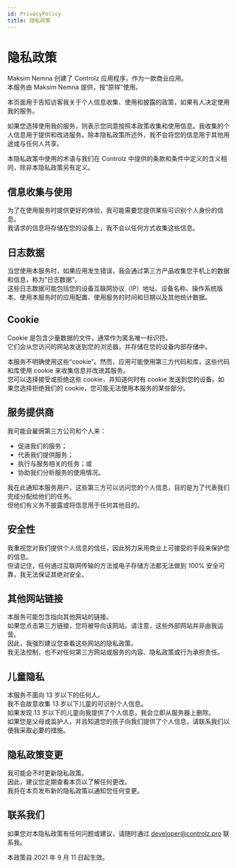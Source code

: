 ```yaml
---
id: PrivacyPolicy
title: 隐私政策
---
```


# 隐私政策

Maksim Nemna 创建了 Controlz 应用程序，作为一款商业应用。  
本服务由 Maksim Nemna 提供，按“原样”使用。

本页面用于告知访客我关于个人信息收集、使用和披露的政策，如果有人决定使用我的服务。

如果您选择使用我的服务，则表示您同意按照本政策收集和使用信息。我收集的个人信息用于提供和改进服务。除本隐私政策所述外，我不会将您的信息用于其他用途或与任何人共享。

本隐私政策中使用的术语与我们在 Controlz 中提供的条款和条件中定义的含义相同，除非本隐私政策另有定义。

## 信息收集与使用

为了在使用服务时提供更好的体验，我可能需要您提供某些可识别个人身份的信息。  
我请求的信息将存储在您的设备上，我不会以任何方式收集这些信息。

## 日志数据

当您使用本服务时，如果应用发生错误，我会通过第三方产品收集您手机上的数据和信息，称为“日志数据”。  
这些日志数据可能包括您的设备互联网协议（IP）地址、设备名称、操作系统版本、使用本服务时的应用配置、使用服务的时间和日期以及其他统计数据。

## Cookie

Cookie 是包含少量数据的文件，通常作为匿名唯一标识符。  
它们会从您访问的网站发送到您的浏览器，并存储在您的设备内部存储中。

本服务不明确使用这些“cookie”。然而，应用可能使用第三方代码和库，这些代码和库使用 cookie 来收集信息并改进其服务。  
您可以选择接受或拒绝这些 cookie，并知道何时有 cookie 发送到您的设备。如果您选择拒绝我们的 cookie，您可能无法使用本服务的某些部分。

## 服务提供商

我可能会雇佣第三方公司和个人来：

- 促进我们的服务；
- 代表我们提供服务；
- 执行与服务相关的任务；或
- 协助我们分析服务的使用情况。

我在此通知本服务用户，这些第三方可以访问您的个人信息，目的是为了代表我们完成分配给他们的任务。  
但他们有义务不披露或将信息用于任何其他目的。

## 安全性

我重视您对我们提供个人信息的信任，因此努力采用商业上可接受的手段来保护您的信息。  
但请记住，任何通过互联网传输的方法或电子存储方法都无法做到 100% 安全可靠，我无法保证其绝对安全。

## 其他网站链接

本服务可能包含指向其他网站的链接。  
如果您点击第三方链接，您将被导向该网站。请注意，这些外部网站并非由我运营。  
因此，我强烈建议您查看这些网站的隐私政策。  
我无法控制，也不对任何第三方网站或服务的内容、隐私政策或行为承担责任。

## 儿童隐私

本服务不面向 13 岁以下的任何人。  
我不会故意收集 13 岁以下儿童的可识别个人信息。  
如果发现 13 岁以下的儿童向我提供了个人信息，我会立即从服务器上删除。  
如果您是父母或监护人，并且知道您的孩子向我们提供了个人信息，请联系我们以便我采取必要的措施。

## 隐私政策变更

我可能会不时更新隐私政策。  
因此，建议您定期查看本页以了解任何更改。  
我将在本页发布新的隐私政策以通知您任何变更。

## 联系我们

如果您对本隐私政策有任何问题或建议，请随时通过 [developer@controlz.pro](mailto:developer@controlz.pro) 联系我。

本政策自 2021 年 9 月 11 日起生效。